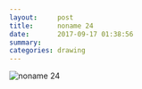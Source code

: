 ```yaml
---
layout:     post
title:      noname 24
date:       2017-09-17 01:38:56
summary:    
categories: drawing
---
```

![noname 24](/images/diary/noname-24.png ".")
